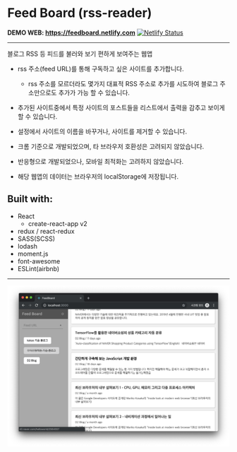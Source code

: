 # Feed Board (rss-reader)


**DEMO WEB: https://feedboard.netlify.com** [![Netlify Status](https://api.netlify.com/api/v1/badges/cdb3623b-a5f8-4346-abe9-541f4f4f5a3e/deploy-status)](https://app.netlify.com/sites/feedboard/deploys)


---

블로그 RSS 등 피드를 불러와 보기 편하게 보여주는 웹앱

- rss 주소(feed URL)를 통해 구독하고 싶은 사이트를 추가합니다.
  - rss 주소를 모르더라도 몇가지 대표적 RSS 주소로 추가를 시도하여 블로그 주소만으로도 추가가 가능 할 수 있습니다.
- 추가된 사이트중에서 특정 사이트의 포스트들을 리스트에서 출력을 감추고 보이게 할 수 있습니다.
- 설정에서 사이트의 이름을 바꾸거나, 사이트를 제거할 수 있습니다.

- 크롬 기준으로 개발되었으며, 타 브라우저 호환성은 고려되지 않았습니다.
- 반응형으로 개발되었으나, 모바일 최적화는 고려하지 않았습니다.
- 해당 웹앱의 데이터는 브라우저의 localStorage에 저장됩니다.

## Built with:

- React
  - create-react-app v2
- redux / react-redux
- SASS(SCSS)
- lodash
- moment.js
- font-awesome
- ESLint(airbnb)

---

![screenshot](./ss.png)
